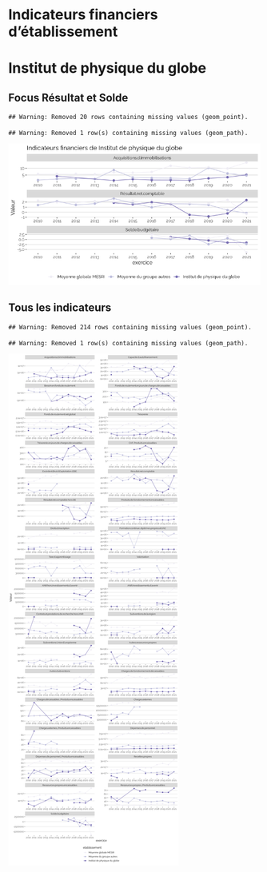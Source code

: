 Indicateurs financiers d’établissement
================

# Institut de physique du globe

## Focus Résultat et Solde

    ## Warning: Removed 20 rows containing missing values (geom_point).

    ## Warning: Removed 1 row(s) containing missing values (geom_path).

![](institut_de_physique_du_globe_files/figure-gfm/etab.focus-1.png)<!-- -->

## Tous les indicateurs

    ## Warning: Removed 214 rows containing missing values (geom_point).

    ## Warning: Removed 1 row(s) containing missing values (geom_path).

![](institut_de_physique_du_globe_files/figure-gfm/etab-1.png)<!-- -->
